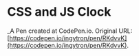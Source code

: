 # CSS and JS Clock
 _A Pen created at CodePen.io. Original URL: [https://codepen.io/ingytron/pen/RKdvvK](https://codepen.io/ingytron/pen/RKdvvK).

 